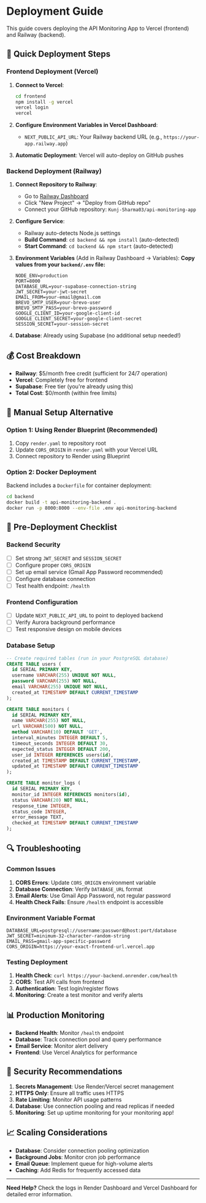 # Deployment Guide

This guide covers deploying the API Monitoring App to Vercel (frontend) and Railway (backend).

## 🚀 Quick Deployment Steps

### Frontend Deployment (Vercel)

1. **Connect to Vercel**:
   ```bash
   cd frontend
   npm install -g vercel
   vercel login
   vercel
   ```

2. **Configure Environment Variables in Vercel Dashboard**:
   - `NEXT_PUBLIC_API_URL`: Your Railway backend URL (e.g., `https://your-app.railway.app`)

3. **Automatic Deployment**: Vercel will auto-deploy on GitHub pushes

### Backend Deployment (Railway)

1. **Connect Repository to Railway**:
   - Go to [Railway Dashboard](https://railway.app)
   - Click "New Project" → "Deploy from GitHub repo"
   - Connect your GitHub repository: `Kunj-Sharma03/api-monitoring-app`

2. **Configure Service**:
   - Railway auto-detects Node.js settings
   - **Build Command**: `cd backend && npm install` (auto-detected)
   - **Start Command**: `cd backend && npm start` (auto-detected)

3. **Environment Variables** (Add in Railway Dashboard → Variables):
   **Copy values from your `backend/.env` file:**
   ```
   NODE_ENV=production
   PORT=8000
   DATABASE_URL=your-supabase-connection-string
   JWT_SECRET=your-jwt-secret
   EMAIL_FROM=your-email@gmail.com
   BREVO_SMTP_USER=your-brevo-user
   BREVO_SMTP_PASS=your-brevo-password
   GOOGLE_CLIENT_ID=your-google-client-id
   GOOGLE_CLIENT_SECRET=your-google-client-secret
   SESSION_SECRET=your-session-secret
   ```

4. **Database**: Already using Supabase (no additional setup needed!)

## 💰 Cost Breakdown

- **Railway**: $5/month free credit (sufficient for 24/7 operation)
- **Vercel**: Completely free for frontend
- **Supabase**: Free tier (you're already using this)
- **Total Cost**: $0/month (within free limits)

## 🔧 Manual Setup Alternative

### Option 1: Using Render Blueprint (Recommended)

1. Copy `render.yaml` to repository root
2. Update `CORS_ORIGIN` in `render.yaml` with your Vercel URL
3. Connect repository to Render using Blueprint

### Option 2: Docker Deployment

Backend includes a `Dockerfile` for container deployment:

```bash
cd backend
docker build -t api-monitoring-backend .
docker run -p 8000:8000 --env-file .env api-monitoring-backend
```

## 📝 Pre-Deployment Checklist

### Backend Security
- [ ] Set strong `JWT_SECRET` and `SESSION_SECRET`
- [ ] Configure proper `CORS_ORIGIN`
- [ ] Set up email service (Gmail App Password recommended)
- [ ] Configure database connection
- [ ] Test health endpoint: `/health`

### Frontend Configuration
- [ ] Update `NEXT_PUBLIC_API_URL` to point to deployed backend
- [ ] Verify Aurora background performance
- [ ] Test responsive design on mobile devices

### Database Setup
```sql
-- Create required tables (run in your PostgreSQL database)
CREATE TABLE users (
  id SERIAL PRIMARY KEY,
  username VARCHAR(255) UNIQUE NOT NULL,
  password VARCHAR(255) NOT NULL,
  email VARCHAR(255) UNIQUE NOT NULL,
  created_at TIMESTAMP DEFAULT CURRENT_TIMESTAMP
);

CREATE TABLE monitors (
  id SERIAL PRIMARY KEY,
  name VARCHAR(255) NOT NULL,
  url VARCHAR(500) NOT NULL,
  method VARCHAR(10) DEFAULT 'GET',
  interval_minutes INTEGER DEFAULT 5,
  timeout_seconds INTEGER DEFAULT 30,
  expected_status INTEGER DEFAULT 200,
  user_id INTEGER REFERENCES users(id),
  created_at TIMESTAMP DEFAULT CURRENT_TIMESTAMP,
  updated_at TIMESTAMP DEFAULT CURRENT_TIMESTAMP
);

CREATE TABLE monitor_logs (
  id SERIAL PRIMARY KEY,
  monitor_id INTEGER REFERENCES monitors(id),
  status VARCHAR(20) NOT NULL,
  response_time INTEGER,
  status_code INTEGER,
  error_message TEXT,
  checked_at TIMESTAMP DEFAULT CURRENT_TIMESTAMP
);
```

## 🔍 Troubleshooting

### Common Issues

1. **CORS Errors**: Update `CORS_ORIGIN` environment variable
2. **Database Connection**: Verify `DATABASE_URL` format
3. **Email Alerts**: Use Gmail App Password, not regular password
4. **Health Check Fails**: Ensure `/health` endpoint is accessible

### Environment Variable Format
```
DATABASE_URL=postgresql://username:password@host:port/database
JWT_SECRET=minimum-32-character-random-string
EMAIL_PASS=gmail-app-specific-password
CORS_ORIGIN=https://your-exact-frontend-url.vercel.app
```

### Testing Deployment

1. **Health Check**: `curl https://your-backend.onrender.com/health`
2. **CORS**: Test API calls from frontend
3. **Authentication**: Test login/register flows
4. **Monitoring**: Create a test monitor and verify alerts

## 📊 Production Monitoring

- **Backend Health**: Monitor `/health` endpoint
- **Database**: Track connection pool and query performance
- **Email Service**: Monitor alert delivery
- **Frontend**: Use Vercel Analytics for performance

## 🔐 Security Recommendations

1. **Secrets Management**: Use Render/Vercel secret management
2. **HTTPS Only**: Ensure all traffic uses HTTPS
3. **Rate Limiting**: Monitor API usage patterns
4. **Database**: Use connection pooling and read replicas if needed
5. **Monitoring**: Set up uptime monitoring for your monitoring app!

## 📈 Scaling Considerations

- **Database**: Consider connection pooling optimization
- **Background Jobs**: Monitor cron job performance
- **Email Queue**: Implement queue for high-volume alerts
- **Caching**: Add Redis for frequently accessed data

---

**Need Help?** Check the logs in Render Dashboard and Vercel Dashboard for detailed error information.
